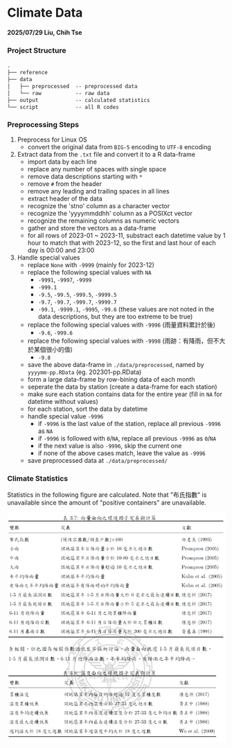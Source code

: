 # Climate Data
#### 2025/07/29 Liu, Chih Tse

### Project Structure
```
.
├── reference         
├── data               
│   ├── preprocessed  -- preprocessed data
│   └── raw           -- raw data
├── output            -- calculated statistics
└── script            -- all R codes
```

### Preprocessing Steps
1. Preprocess for Linux OS 
    - convert the original data from ```BIG-5``` encoding to ```UTF-8``` encoding
1. Extract data from the ```.txt``` file and convert it to a R data-frame
    - import data by each line
    - replace any number of spaces with single space
    - remove data descriptions starting with ```*```
    - remove ```#``` from the header
    - remove any leading and trailing spaces in all lines
    - extract header of the data
    - recognize the 'stno' column as a character vector
    - recognize the 'yyyymmddhh' column as a POSIXct vector
    - recognize the remaining columns as numeric vectors
    - gather and store the vectors as a data-frame
    - for all rows of 2023-01 ~ 2023-11, substract each datetime value by 1 hour to match that with 2023-12, so the first and last hour of each day is 00:00 and 23:00
1. Handle special values    
    - replace ```None``` with ```-9999``` (mainly for 2023-12) 
    - replace the following special values with ```NA```
        - ```-9991```, ```-9997```, ```-9999```
        - ```-999.1```
        - ```-9.5```, ```-99.5```, ```-999.5```, ```-9999.5```
        - ```-9.7```, ```-99.7```, ```-999.7```, ```-9999.7```
        - ```-99.1```, ```-9999.1```, ```-9995```, ```-99.6``` (these values are not noted in the data descriptions, but they are too extreme to be true)
    - replace the following special values with ```-9996``` (雨量資料累計於後)
        - ```-9.6```, ```-999.6```
    - replace the following special values with ```-9998``` (雨跡：有降雨，但不大於某個很小的值)
        - ```-9.8```
    - save the above data-frame in ```./data/preprocessed```, named by ```yyyymm-pp.RData``` (eg. 202301-pp.RData)
    - form a large data-frame by row-bining data of each month
    - seperate the data by station (create a data-frame for each station)
    - make sure each station contains data for the entire year (fill in ```NA``` for datetime without values)
    - for each station, sort the data by datetime 
    - handle special value ```-9996```
        - if ```-9996``` is the last value of the station, replace all previous ```-9996``` as ```NA```
        - if ```-9996``` is followed with ```0```/```NA```, replace all previous ```-9996``` as ```0```/```NA```
        - if the next value is also ```-9996```, skip the current one
        - if none of the above cases match, leave the value as ```-9996```
    - save preprocessed data at ```./data/preprocessed/```

    
### Climate Statistics
Statistics in the following figure are calculated. Note that "布氏指數" is unavailable since the amount of "positive containers" are unavailable. 
<div style="text-align: center;">
<img src="./reference/climate_statistics.jpg" alt="" style="width:794; height:836;">
</div>
